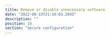 ```yaml
---
title: Remove or disable unnecessary software
date: "2022-08-13T21:10:03.284Z"
description: ""
position: 10
section: "Secure configuration"
---
```

